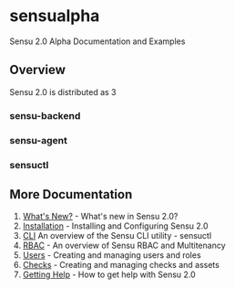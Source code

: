 # sensualpha
Sensu 2.0 Alpha Documentation and Examples

## Overview

Sensu 2.0 is distributed as 3

### sensu-backend

### sensu-agent

### sensuctl

## More Documentation

1. [What's New?](01-whats-new.md) - What's new in Sensu 2.0?
2. [Installation](02-installation.md) - Installing and Configuring Sensu 2.0
3. [CLI](03-sensuctl.md) An overview of the Sensu CLI utility - sensuctl
4. [RBAC](04-rbac-multitenancy.md) - An overview of Sensu RBAC and Multitenancy
5. [Users](05-users-and-roles.md) - Creating and managing users and roles
6. [Checks](06-checks.md) - Creating and managing checks and assets
7. [Getting Help](99-getting-help.md) - How to get help with Sensu 2.0